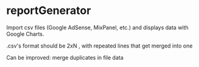 # reportGenerator

Import csv files (Google AdSense, MixPanel, etc.) and displays data with Google Charts.

.csv's format should be 2xN , with repeated lines that get merged into one

Can be improved:
merge duplicates in file data